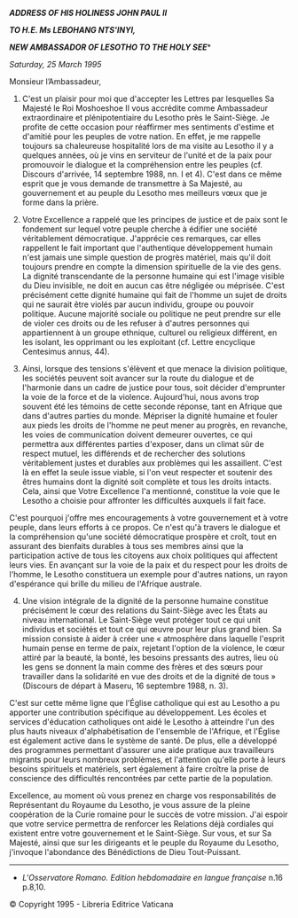 ***ADDRESS OF HIS HOLINESS JOHN PAUL II***

***TO H.E. Ms LEBOHANG NTS'INYI,***

***NEW AMBASSADOR OF LESOTHO TO THE HOLY SEE****

*Saturday, 25 March 1995*

Monsieur l’Ambassadeur,

1. C'est un plaisir pour moi que d'accepter les Lettres par lesquelles Sa Majesté le Roi Moshoeshoe II vous accrédite comme Ambassadeur extraordinaire et plénipotentiaire du Lesotho près le Saint-Siège. Je profite de cette occasion pour réaffirmer mes sentiments d'estime et d'amitié pour les peuples de votre nation. En effet, je me rappelle toujours sa chaleureuse hospitalité lors de ma visite au Lesotho il y a quelques années, où je vins en serviteur de l'unité et de la paix pour promouvoir le dialogue et la compréhension entre les peuples (cf. Discours d'arrivée, 14 septembre 1988, nn. I et 4). C'est dans ce même esprit que je vous demande de transmettre à Sa Majesté, au gouvernement et au peuple du Lesotho mes meilleurs vœux que je forme dans la prière.

2. Votre Excellence a rappelé que les principes de justice et de paix sont le fondement sur lequel votre peuple cherche à édifier une société véritablement démocratique. J'apprécie ces remarques, car elles rappellent le fait important que l'authentique développement humain n'est jamais une simple question de progrès matériel, mais qu'il doit toujours prendre en compte la dimension spirituelle de la vie des gens. La dignité transcendante de la personne humaine qui est l'image visible du Dieu invisible, ne doit en aucun cas être négligée ou méprisée. C'est précisément cette dignité humaine qui fait de l'homme un sujet de droits qui ne saurait être violés par aucun individu, groupe ou pouvoir politique. Aucune majorité sociale ou politique ne peut prendre sur elle de violer ces droits ou de les refuser à d'autres personnes qui appartiennent à un groupe ethnique, culturel ou religieux différent, en les isolant, les opprimant ou les exploitant (cf. Lettre encyclique Centesimus annus, 44).

3. Ainsi, lorsque des tensions s'élèvent et que menace la division politique, les sociétés peuvent soit avancer sur la route du dialogue et de l'harmonie dans un cadre de justice pour tous, soit décider d'emprunter la voie de la force et de la violence. Aujourd'hui, nous avons trop souvent été les témoins de cette seconde réponse, tant en Afrique que dans d'autres parties du monde. Mépriser la dignité humaine et fouler aux pieds les droits de l'homme ne peut mener au progrès, en revanche, les voies de communication doivent demeurer ouvertes, ce qui permettra aux différentes parties d'exposer, dans un climat sûr de respect mutuel, les différends et de rechercher des solutions véritablement justes et durables aux problèmes qui les assaillent. C'est là en effet la seule issue viable, si l'on veut respecter et soutenir des êtres humains dont la dignité soit complète et tous les droits intacts. Cela, ainsi que Votre Excellence l'a mentionné, constitue la voie que le Lesotho a choisie pour affronter les difficultés auxquels il fait face.

C'est pourquoi j'offre mes encouragements à votre gouvernement et à votre peuple, dans leurs efforts à ce propos. Ce n'est qu'à travers le dialogue et la compréhension qu'une société démocratique prospère et croît, tout en assurant des bienfaits durables à tous ses membres ainsi que la participation active de tous les citoyens aux choix politiques qui affectent leurs vies. En avançant sur la voie de la paix et du respect pour les droits de l'homme, le Lesotho constituera un exemple pour d'autres nations, un rayon d'espérance qui brille du milieu de l'Afrique australe.

4. Une vision intégrale de la dignité de la personne humaine constitue précisément le cœur des relations du Saint-Siège avec les États au niveau international. Le Saint-Siège veut protéger tout ce qui unit individus et sociétés et tout ce qui œuvre pour leur plus grand bien. Sa mission consiste à aider à créer une « atmosphère dans laquelle l'esprit humain pense en terme de paix, rejetant l'option de la violence, le cœur attiré par la beauté, la bonté, les besoins pressants des autres, lieu où les gens se donnent la main comme des frères et des sœurs pour travailler dans la solidarité en vue des droits et de la dignité de tous » (Discours de départ à Maseru, 16 septembre 1988, n. 3).

C'est sur cette même ligne que l'Église catholique qui est au Lesotho a pu apporter une contribution spécifique au développement. Les écoles et services d'éducation catholiques ont aidé le Lesotho à atteindre l'un des plus hauts niveaux d'alphabétisation de l'ensemble de l'Afrique, et l'Église est également active dans le système de santé. De plus, elle a développé des programmes permettant d'assurer une aide pratique aux travailleurs migrants pour leurs nombreux problèmes, et l'attention qu'elle porte à leurs besoins spirituels et matériels, sert également à faire croître la prise de conscience des difficultés rencontrées par cette partie de la population.

Excellence, au moment où vous prenez en charge vos responsabilités de Représentant du Royaume du Lesotho, je vous assure de la pleine coopération de la Curie romaine pour le succès de votre mission. J'ai espoir que votre service permettra de renforcer les Relations déjà cordiales qui existent entre votre gouvernement et le Saint-Siège. Sur vous, et sur Sa Majesté, ainsi que sur les dirigeants et le peuple du Royaume du Lesotho, j'invoque l'abondance des Bénédictions de Dieu Tout-Puissant.

* * *

* *L'Osservatore Romano. Edition hebdomadaire en langue française* n.16 p.8,10.

© Copyright 1995 - Libreria Editrice Vaticana